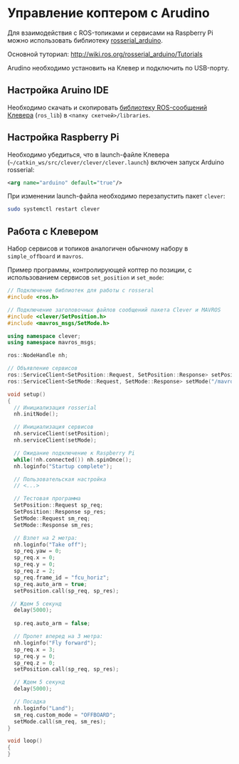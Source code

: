 Управление коптером с Arudino
===

Для взаимодействия с ROS-топиками и сервисами на Raspberry Pi можно использовать библиотеку [rosserial_arduino](http://wiki.ros.org/rosserial_arduino).

Основной туториал: http://wiki.ros.org/rosserial_arduino/Tutorials

Arudino необходимо установить на Клевер и подключить по USB-порту.

Настройка Aruino IDE
---

Необходимо скачать и скопировать [библиотеку ROS-сообщений Клевера](https://github.com/CopterExpress/clever_bundle/blob/master/deploy/clever_arudino.tar.gz?raw=true) (`ros_lib`) в `<папку скетчей>/libraries`.

Настройка Raspberry Pi
---

Необходимо убедиться, что в launch-файле Клевера (`~/catkin_ws/src/clever/clever/clever.launch`) включен запуск Arduino rosserial:

```xml
<arg name="arduino" default="true"/>
```

При изменении launch-файла необходимо перезапустить пакет `clever`:

```bash
sudo systemctl restart clever
```

Работа с Клевером
---

Набор сервисов и топиков аналогичен обычному набору в `simple_offboard` и `mavros`.

Пример программы, контролирующей коптер по позиции, с использованием сервисов `set_position` и `set_mode`:

```cpp
// Подключение библиотек для работы с rosseral
#include <ros.h>

// Подключение заголовочных файлов сообщений пакета Clever и MAVROS
#include <clever/SetPosition.h>
#include <mavros_msgs/SetMode.h>

using namespace clever;
using namespace mavros_msgs;

ros::NodeHandle nh;

// Объявление сервисов
ros::ServiceClient<SetPosition::Request, SetPosition::Response> setPosition("/set_position");
ros::ServiceClient<SetMode::Request, SetMode::Response> setMode("/mavros/set_mode");

void setup()
{
  // Инициализация rosserial
  nh.initNode();

  // Инициализация сервисов
  nh.serviceClient(setPosition);
  nh.serviceClient(setMode);

  // Ожидание подключение к Raspberry Pi
  while(!nh.connected()) nh.spinOnce();
  nh.loginfo("Startup complete");

  // Пользовательская настройка
  // <...>

  // Тестовая программа
  SetPosition::Request sp_req;
  SetPosition::Response sp_res;
  SetMode::Request sm_req;
  SetMode::Response sm_res;

  // Взлет на 2 метра:
  nh.loginfo("Take off");
  sp_req.yaw = 0;
  sp_req.x = 0;
  sp_req.y = 0;
  sp_req.z = 2;
  sp_req.frame_id = "fcu_horiz";
  sp_req.auto_arm = true;
  setPosition.call(sp_req, sp_res);

 // Ждем 5 секунд
  delay(5000);
  
  sp.req.auto_arm = false;

  // Пролет вперед на 3 метра:
  nh.loginfo("Fly forward");
  sp_req.x = 3;
  sp_req.y = 0;
  sp_req.z = 0;
  setPosition.call(sp_req, sp_res);

  // Ждем 5 секунд
  delay(5000);

  // Посадка
  nh.loginfo("Land");
  sm_req.custom_mode = "OFFBOARD";
  setMode.call(sm_req, sm_res);
}

void loop()
{
}
```